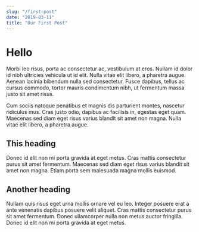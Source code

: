 ```yaml
---
slug: "/first-post"
date: "2019-03-11"
title: "Our First Post"
---
```


# Hello

Morbi leo risus, porta ac consectetur ac, vestibulum at eros. Nullam id dolor id nibh ultricies vehicula ut id elit. Nulla vitae elit libero, a pharetra augue. Aenean lacinia bibendum nulla sed consectetur. Fusce dapibus, tellus ac cursus commodo, tortor mauris condimentum nibh, ut fermentum massa justo sit amet risus.

Cum sociis natoque penatibus et magnis dis parturient montes, nascetur ridiculus mus. Cras justo odio, dapibus ac facilisis in, egestas eget quam. Maecenas sed diam eget risus varius blandit sit amet non magna. Nulla vitae elit libero, a pharetra augue.

## This heading

Donec id elit non mi porta gravida at eget metus. Cras mattis consectetur purus sit amet fermentum. Maecenas sed diam eget risus varius blandit sit amet non magna. Etiam porta sem malesuada magna mollis euismod.

## Another heading

Nullam quis risus eget urna mollis ornare vel eu leo. Integer posuere erat a ante venenatis dapibus posuere velit aliquet. Cras mattis consectetur purus sit amet fermentum. Donec ullamcorper nulla non metus auctor fringilla. Donec id elit non mi porta gravida at eget metus.
